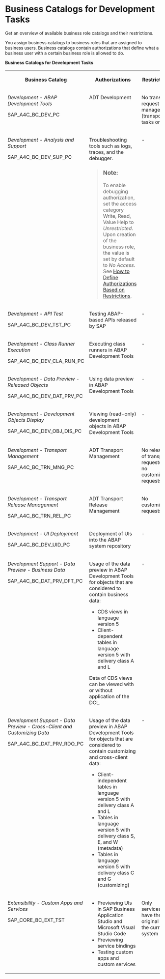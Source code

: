 <!-- loioa9f42789fd5743edbf1de20d6c571cb2 -->

# Business Catalogs for Development Tasks

Get an overview of available business role catalogs and their restrictions.



You assign business catalogs to business roles that are assigned to business users. Business catalogs contain authorizations that define what a business user with a certain business role is allowed to do.

**Business Catalogs for Development Tasks**


<table>
<tr>
<th valign="top">

Business Catalog



</th>
<th valign="top">

Authorizations



</th>
<th valign="top">

Restrictions



</th>
</tr>
<tr>
<td valign="top">

*Development - ABAP Development Tools*

SAP\_A4C\_BC\_DEV\_PC



</td>
<td valign="top">

ADT Development



</td>
<td valign="top">

No transport request management \(transport tasks only\)



</td>
</tr>
<tr>
<td valign="top">

*Development - Analysis and Support*

SAP\_A4C\_BC\_DEV\_SUP\_PC



</td>
<td valign="top">

Troubleshooting tools such as logs, traces, and the debugger.

> ### Note:  
> To enable debugging authorization, set the access category Write, Read, Value Help to *Unrestricted*. Upon creation of the business role, the value is set by default to *No Access*. See [How to Define Authorizations Based on Restrictions](how-to-define-authorizations-based-on-restrictions-c926d69.md).



</td>
<td valign="top">

\-



</td>
</tr>
<tr>
<td valign="top">

*Development - API Test*

SAP\_A4C\_BC\_DEV\_TST\_PC



</td>
<td valign="top">

Testing ABAP-based APIs released by SAP



</td>
<td valign="top">

\-



</td>
</tr>
<tr>
<td valign="top">

*Development - Class Runner Execution*

SAP\_A4C\_BC\_DEV\_CLA\_RUN\_PC



</td>
<td valign="top">

Executing class runners in ABAP Development Tools



</td>
<td valign="top">

\-



</td>
</tr>
<tr>
<td valign="top">

*Development - Data Preview - Released Objects*

SAP\_A4C\_BC\_DEV\_DAT\_PRV\_PC



</td>
<td valign="top">

Using data preview in ABAP Development Tools



</td>
<td valign="top">

\-



</td>
</tr>
<tr>
<td valign="top">

*Development - Development Objects Display*

SAP\_A4C\_BC\_DEV\_OBJ\_DIS\_PC



</td>
<td valign="top">

Viewing \(read-only\) development objects in ABAP Development Tools



</td>
<td valign="top">

\-



</td>
</tr>
<tr>
<td valign="top">

*Development - Transport Management*

SAP\_A4C\_BC\_TRN\_MNG\_PC



</td>
<td valign="top">

ADT Transport Management



</td>
<td valign="top">

No release of transport requests and no customizing requests



</td>
</tr>
<tr>
<td valign="top">

*Development - Transport Release Management*

SAP\_A4C\_BC\_TRN\_REL\_PC



</td>
<td valign="top">

ADT Transport Release Management



</td>
<td valign="top">

No customizing requests



</td>
</tr>
<tr>
<td valign="top">

*Development - UI Deployment*

SAP\_A4C\_BC\_DEV\_UID\_PC



</td>
<td valign="top">

Deployment of UIs into the ABAP system repository



</td>
<td valign="top">

\-



</td>
</tr>
<tr>
<td valign="top">

*Development Support - Data Preview - Business Data*

SAP\_A4C\_BC\_DAT\_PRV\_DFT\_PC



</td>
<td valign="top">

Usage of the data preview in ABAP Development Tools for objects that are considered to contain business data:

-   CDS views in language version 5
-   Client-dependent tables in language version 5 with delivery class A and L

Data of CDS views can be viewed with or without application of the DCL.



</td>
<td valign="top">

\-



</td>
</tr>
<tr>
<td valign="top">

*Development Support - Data Preview - Cross-Client and Customizing Data*

SAP\_A4C\_BC\_DAT\_PRV\_RDO\_PC



</td>
<td valign="top">

Usage of the data preview in ABAP Development Tools for objects that are considered to contain customizing and cross-client data:

-   Client-independent tables in language version 5 with delivery class A and L
-   Tables in language version 5 with delivery class S, E, and W \(metadata\)
-   Tables in language version 5 with delivery class C and G \(customizing\)



</td>
<td valign="top">

\-



</td>
</tr>
<tr>
<td valign="top">

*Extensibility - Custom Apps and Services*

SAP\_CORE\_BC\_EXT\_TST



</td>
<td valign="top">

-   Previewing UIs in SAP Business Application Studio and Microsoft Visual Studio Code
-   Previewing service bindings
-   Testing custom apps and custom services



</td>
<td valign="top">

Only services that have their original in the current system



</td>
</tr>
</table>

